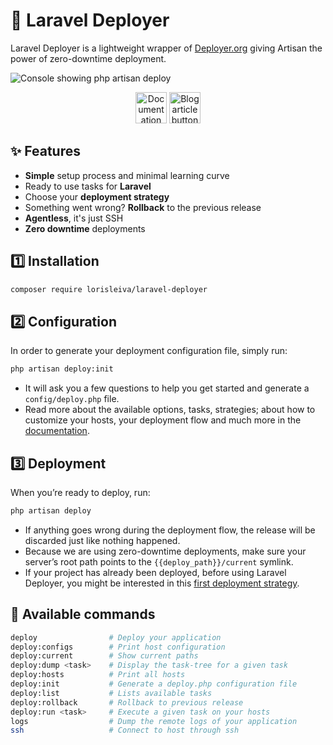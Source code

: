 # 🚀 Laravel Deployer

Laravel Deployer is a lightweight wrapper of [Deployer.org](https://github.com/deployphp/deployer) giving Artisan the power of zero-downtime deployment.

![Console showing php artisan deploy](https://user-images.githubusercontent.com/3642397/38672390-50ad0194-3e4e-11e8-93c2-d28de8659117.png)

<p align="center">
  <a href="docs/README.md"><img src="https://user-images.githubusercontent.com/3642397/38672391-50caf9e2-3e4e-11e8-862f-465d55e7e8d9.png" alt="Documentation button" height="50"></a>   
  <a href="http://lorisleiva.com/zero-downtime-deployment"><img src="https://user-images.githubusercontent.com/3642397/38672387-508e6f9a-3e4e-11e8-862c-3fc42b54f6d4.png" alt="Blog article button" height="50"></a>
</p>

## ✨ Features
* **Simple** setup process and minimal learning curve
* Ready to use tasks for **Laravel**
* Choose your **deployment strategy**
* Something went wrong? **Rollback** to the previous release
* **Agentless**, it's just SSH
* **Zero downtime** deployments

## 1️⃣ Installation

```bash
composer require lorisleiva/laravel-deployer
```

## 2️⃣ Configuration
In order to generate your deployment configuration file, simply run:

```bash
php artisan deploy:init
```

* It will ask you a few questions to help you get started and generate a `config/deploy.php` file.
* Read more about the available options, tasks, strategies; about how to customize your hosts, your deployment flow and much more in the [documentation](docs/README.md).

## 3️⃣ Deployment
When you’re ready to deploy, run:

```bash
php artisan deploy
```

* If anything goes wrong during the deployment flow, the release will be discarded just like nothing happened.
* Because we are using zero-downtime deployments, make sure your server’s root path points to the `{{deploy_path}}/current` symlink.
* If your project has already been deployed, before using Laravel Deployer, you might be interested in this [first deployment strategy](docs/strategy-first-deploy.md).

## 📜 Available commands

```bash
deploy                # Deploy your application
deploy:configs        # Print host configuration
deploy:current        # Show current paths
deploy:dump <task>    # Display the task-tree for a given task
deploy:hosts          # Print all hosts
deploy:init           # Generate a deploy.php configuration file
deploy:list           # Lists available tasks
deploy:rollback       # Rollback to previous release
deploy:run <task>     # Execute a given task on your hosts
logs                  # Dump the remote logs of your application
ssh                   # Connect to host through ssh
```
